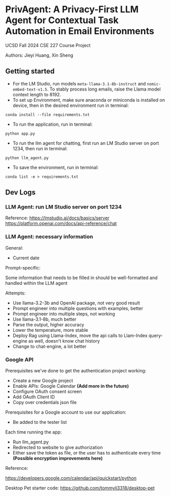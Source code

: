 # PrivAgent: A Privacy-First LLM Agent for Contextual Task Automation in Email Environments
UCSD Fall 2024 CSE 227 Course Project

Authors: Jieyi Huang, Xin Sheng
## Getting started
* For the LM Studio, run models `meta-llama-3.1-8b-instruct` and `nomic-embed-text-v1.5`. To stably process long emails, raise the Llama model context length to 8192. 
* To set up Environment, make sure anaconda or miniconda is installed on device, then in the desired environment run in terminal: 
```
conda install --file requirements.txt
```
* To run the application, run in terminal: 
```
python app.py
```
* To run the llm agent for chatting, first run an LM Studio server on port 1234, then run in terminal: 
```
python llm_agent.py
```
* To save the environment, run in terminal: 
```
conda list -e > requirements.txt
```

## Dev Logs
### LLM Agent: run LM Studio server on port 1234
Reference: 
https://lmstudio.ai/docs/basics/server
https://platform.openai.com/docs/api-reference/chat

### LLM Agent: necessary information
General: 
* Current date

Prompt-specific: 

Some information that needs to be filled in should be well-formatted and handled within the LLM agent

Attempts: 
* Use llama-3.2-3b and OpenAI package, not very good result
* Prompt engineer into multiple questions with examples, better
* Prompt engineer into multiple steps, not working
* Use llama-3.1-8b, much better
* Parse the output, higher accuracy
* Lower the temperature, more stable
* Deploy Rag using Llama-Index, move the api calls to Llam-Index query-engine as well, doesn't know chat history
* Change to chat-engine, a lot better

### Google API
Prerequisites we've done to get the authentication project working: 
* Create a new Google project
* Enable APIs: Google Calendar **(Add more in the future)**
* Configure OAuth consent screen
* Add OAuth Client ID
* Copy over credentials json file

Prerequisites for a Google account to use our application: 
* Be added to the tester list

Each time running the app:
* Run llm_agent.py 
* Redirected to website to give authorization
* Either save the token as file, or the user has to authenticate every time **(Possible encryption improvements here)**

Reference: 

https://developers.google.com/calendar/api/quickstart/python

Desktop Pet starter code: https://github.com/tommyli3318/desktop-pet
